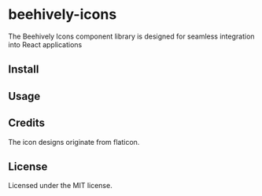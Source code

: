 # beehively-icons

The Beehively Icons component library is designed for seamless integration into React applications

## Install

## Usage

## Credits

The icon designs originate from flaticon.

## License

Licensed under the MIT license.
